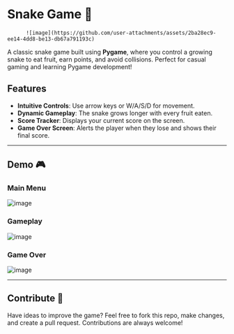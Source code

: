# Snake Game 🐍

          ![image](https://github.com/user-attachments/assets/2ba28ec9-ee14-4dd8-be13-db67a791193c)


A classic snake game built using **Pygame**, where you control a growing snake to eat fruit, earn points, and avoid collisions. Perfect for casual gaming and learning Pygame development!

## Features
- **Intuitive Controls**: Use arrow keys or W/A/S/D for movement.
- **Dynamic Gameplay**: The snake grows longer with every fruit eaten.
- **Score Tracker**: Displays your current score on the screen.
- **Game Over Screen**: Alerts the player when they lose and shows their final score.

---

## Demo 🎮

### Main Menu
![image](https://github.com/user-attachments/assets/c1f3d155-c223-4a80-a25e-2298e63173c4)

### Gameplay
![image](https://github.com/user-attachments/assets/1b2fa3c8-debb-4665-afb3-88666b8855c9)

### Game Over
![image](https://github.com/user-attachments/assets/0e5e6637-8168-4655-a447-3f6c416a49f7)


---

## Contribute 🤝
Have ideas to improve the game? Feel free to fork this repo, make changes, and create a pull request. Contributions are always welcome!
